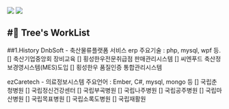 <img src="https://capsule-render.vercel.app/api?type=waving&color=auto&height=200&section=header&text=riatree&fontSize=90"/>


<img src="https://img.shields.io/badge/flutter-02569B?style=flat&logo=flutter&logoColor=white"/>

#🌳 Tree's WorkList
---
##1.History
DnbSoft - 축산물류플랫폼 서비스 erp 
주요기술 : php, mysql, wpf 등. 
[] 축산기업중앙회 장비교육
[] 횡성한우전문취급점 판매관리시스템 
[] 씨엔푸드 축산정보경영시스템(MES)도입
[] 횡성한우 품질인증 통합관리시스템


ezCaretech - 의료정보시스템 
주요언어 : Ember, C#, mysql, mongo 등 
[] 국립춘청병원
[] 국립정신건강센터
[] 국립부곡병원
[] 국립나주병원
[] 국립공주병원
[] 국립마산병원
[] 국립목표병원
[] 국립소록도병원
[] 국립재활원
